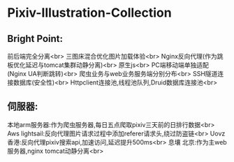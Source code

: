 # Pixiv-Illustration-Collection
## Bright Point:
前后端完全分离\<br>
三图床混合优化图片加载体验\<br>
Nginx反向代理(作为跳板优化延迟与tomcat集群动静分离)\<br>
原生js\<br>
PC端移动端单独适配(Nginx UA判断跳转)\<br>
爬虫业务与web业务服务端分别分布\<br>
SSH隧道连接数据库(安全性)\<br>
Httpclient连接池,线程池队列,Druid数据库连接池\<br>
## 伺服器:
本地arm服务器:作为爬虫服务器,每日五点爬取pixiv三天前的日排行数据\<br>
Aws lightsail:反向代理图片请求过程中添加referer请求头,绕过防盗链\<br>
Uovz香港:反向代理pixiv搜索api,加速访问,延迟提升500ms\<br>
息壤 北京:作为主web服务器,nginx tomcat动静分离\<br>
